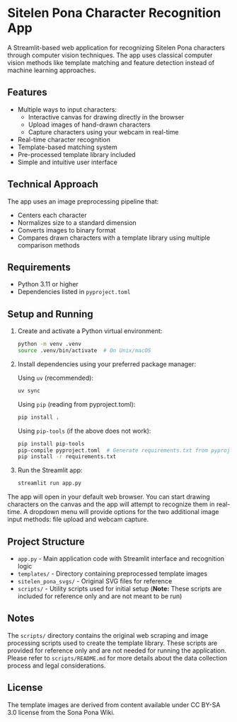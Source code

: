 # Sitelen Pona Character Recognition App

A Streamlit-based web application for recognizing Sitelen Pona characters through computer vision techniques. The app uses classical computer vision methods like template matching and feature detection instead of machine learning approaches.

## Features

- Multiple ways to input characters:
  - Interactive canvas for drawing directly in the browser
  - Upload images of hand-drawn characters
  - Capture characters using your webcam in real-time
- Real-time character recognition
- Template-based matching system
- Pre-processed template library included
- Simple and intuitive user interface

## Technical Approach

The app uses an image preprocessing pipeline that:

- Centers each character
- Normalizes size to a standard dimension
- Converts images to binary format
- Compares drawn characters with a template library using multiple comparison methods

## Requirements

- Python 3.11 or higher
- Dependencies listed in `pyproject.toml`

## Setup and Running

1. Create and activate a Python virtual environment:

   ```bash
   python -m venv .venv
   source .venv/bin/activate  # On Unix/macOS
   ```

2. Install dependencies using your preferred package manager:

   Using `uv` (recommended):

   ```bash
   uv sync
   ```

   Using `pip` (reading from pyproject.toml):

   ```bash
   pip install .
   ```

   Using `pip-tools` (if the above does not work):

   ```bash
   pip install pip-tools
   pip-compile pyproject.toml  # Generate requirements.txt from pyproject.toml
   pip install -r requirements.txt
   ```

3. Run the Streamlit app:

   ```bash
   streamlit run app.py
   ```

The app will open in your default web browser. You can start drawing characters on the canvas and the app will attempt to recognize them in real-time. A dropdown menu will provide options for the two additional image input methods: file upload and webcam capture.

## Project Structure

- `app.py` - Main application code with Streamlit interface and recognition logic
- `templates/` - Directory containing preprocessed template images
- `sitelen_pona_svgs/` - Original SVG files for reference
- `scripts/` - Utility scripts used for initial setup (**Note:** These scripts are included for reference only and are not meant to be run)

## Notes

The `scripts/` directory contains the original web scraping and image processing scripts used to create the template library. These scripts are provided for reference only and are not needed for running the application. Please refer to `scripts/README.md` for more details about the data collection process and legal considerations.

## License

The template images are derived from content available under CC BY-SA 3.0 license from the Sona Pona Wiki.
